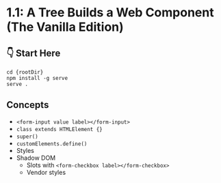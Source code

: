 # 1.1: A Tree Builds a Web Component (The Vanilla Edition)

## :point_down: Start Here

```shell
cd {rootDir}
npm install -g serve
serve .
```

## Concepts

- `<form-input value label></form-input>`
- `class extends HTMLElement {}`
- `super()`
- `customElements.define()`
- Styles
- Shadow DOM
  - Slots with `<form-checkbox label></form-checkbox>`
  - Vendor styles
